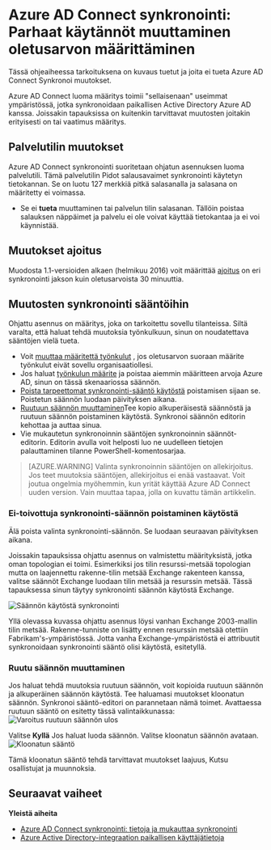 <properties
    pageTitle="Azure AD Connect synkronointi: Parhaat käytännöt muuttaminen oletusarvon määrittäminen | Microsoft Azure"
    description="Tarjoaa parhaita käytäntöjä muuttaminen Azure AD Connect synkronointi oletusarvon määrittäminen."
    services="active-directory"
    documentationCenter=""
    authors="andkjell"
    manager="femila"
    editor=""/>

<tags
    ms.service="active-directory"
    ms.workload="identity"
    ms.tgt_pltfrm="na"
    ms.devlang="na"
    ms.topic="article"
    ms.date="08/22/2016"
    ms.author="markvi;andkjell"/>


# <a name="azure-ad-connect-sync-best-practices-for-changing-the-default-configuration"></a>Azure AD Connect synkronointi: Parhaat käytännöt muuttaminen oletusarvon määrittäminen
Tässä ohjeaiheessa tarkoituksena on kuvaus tuetut ja joita ei tueta Azure AD Connect Synkronoi muutokset.

Azure AD Connect luoma määritys toimii "sellaisenaan" useimmat ympäristössä, jotka synkronoidaan paikallisen Active Directory Azure AD kanssa. Joissakin tapauksissa on kuitenkin tarvittavat muutosten joitakin erityisesti on tai vaatimus määritys.

## <a name="changes-to-the-service-account"></a>Palvelutilin muutokset
Azure AD Connect synkronointi suoritetaan ohjatun asennuksen luoma palvelutili. Tämä palvelutilin Pidot salausavaimet synkronointi käytetyn tietokannan. Se on luotu 127 merkkiä pitkä salasanalla ja salasana on määritetty ei voimassa.

- Se ei **tueta** muuttaminen tai palvelun tilin salasanan. Tällöin poistaa salauksen näppäimet ja palvelu ei ole voivat käyttää tietokantaa ja ei voi käynnistää.

## <a name="changes-to-the-scheduler"></a>Muutokset ajoitus
Muodosta 1.1-versioiden alkaen (helmikuu 2016) voit määrittää [ajoitus](active-directory-aadconnectsync-feature-scheduler.md) on eri synkronointi jakson kuin oletusarvoista 30 minuuttia.

## <a name="changes-to-synchronization-rules"></a>Muutosten synkronointi sääntöihin
Ohjattu asennus on määritys, joka on tarkoitettu sovellu tilanteissa. Siltä varalta, että haluat tehdä muutoksia työnkulkuun, sinun on noudatettava sääntöjen vielä tueta.

- Voit [muuttaa määritettä työnkulut](active-directory-aadconnectsync-change-the-configuration.md#other-common-attribute-flow-changes) , jos oletusarvon suoraan määrite työnkulut eivät sovellu organisaatiollesi.
- Jos haluat [työnkulun määrite](active-directory-aadconnectsync-change-the-configuration.md#do-not-flow-an-attribute) ja poistaa aiemmin määritteen arvoja Azure AD, sinun on tässä skenaariossa säännön.
- [Poista tarpeettomat synkronointi-sääntö käytöstä](#disable-an-unwanted-sync-rule) poistamisen sijaan se. Poistetun säännön luodaan päivityksen aikana.
- [Ruutuun säännön muuttaminen](#change-an-out-of-box-rule)Tee kopio alkuperäisestä säännöstä ja ruutuun säännön poistaminen käytöstä. Synkronoi säännön editorin kehottaa ja auttaa sinua.
- Vie mukautetun synkronoinnin sääntöjen synkronoinnin säännöt-editorin. Editorin avulla voit helposti luo ne uudelleen tietojen palauttaminen tilanne PowerShell-komentosarjaa.

>[AZURE.WARNING] Valinta synkronoinnin sääntöjen on allekirjoitus. Jos teet muutoksia sääntöjen, allekirjoitus ei enää vastaavat. Voit joutua ongelmia myöhemmin, kun yrität käyttää Azure AD Connect uuden version. Vain muuttaa tapaa, jolla on kuvattu tämän artikkelin.

### <a name="disable-an-unwanted-sync-rule"></a>Ei-toivottuja synkronointi-säännön poistaminen käytöstä
Älä poista valinta synkronointi-säännön. Se luodaan seuraavan päivityksen aikana.

Joissakin tapauksissa ohjattu asennus on valmistettu määrityksistä, jotka oman topologian ei toimi. Esimerkiksi jos tilin resurssi-metsää topologian mutta on laajennettu rakenne-tilin metsää Exchange rakenteen kanssa, valitse säännöt Exchange luodaan tilin metsää ja resurssin metsää. Tässä tapauksessa sinun täytyy synkronointi säännön käytöstä Exchange.

![Säännön käytöstä synkronointi](./media/active-directory-aadconnectsync-best-practices-changing-default-configuration/exchangedisabledrule.png)

Yllä olevassa kuvassa ohjattu asennus löysi vanhan Exchange 2003-mallin tilin metsää. Rakenne-tunniste on lisätty ennen resurssin metsää otettiin Fabrikam's-ympäristössä. Jotta vanha Exchange-ympäristöstä ei attribuutit synkronoidaan synkronointi sääntö olisi käytöstä, esitetyllä.

### <a name="change-an-out-of-box-rule"></a>Ruutu säännön muuttaminen
Jos haluat tehdä muutoksia ruutuun säännön, voit kopioida ruutuun säännön ja alkuperäinen säännön käytöstä. Tee haluamasi muutokset kloonatun säännön. Synkronoi sääntö-editori on parannetaan nämä toimet. Avattaessa ruutuun sääntö on esitetty tässä valintaikkunassa:  
![Varoitus ruutuun säännön ulos](./media/active-directory-aadconnectsync-best-practices-changing-default-configuration/warningoutofboxrule.png)

Valitse **Kyllä** Jos haluat luoda säännön. Valitse kloonatun säännön avataan.  
![Kloonatun sääntö](./media/active-directory-aadconnectsync-best-practices-changing-default-configuration/clonedrule.png)

Tämä kloonatun sääntö tehdä tarvittavat muutokset laajuus, Kutsu osallistujat ja muunnoksia.

## <a name="next-steps"></a>Seuraavat vaiheet

**Yleistä aiheita**

- [Azure AD Connect synkronointi: tietoja ja mukauttaa synkronointi](active-directory-aadconnectsync-whatis.md)
- [Azure Active Directory-integraation paikallisen käyttäjätietoja](active-directory-aadconnect.md)
